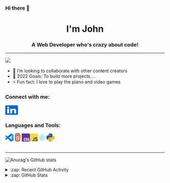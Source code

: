 ### Hi there 👋

<!-- ////////////////// START README FILE /////////////////// -->

<h1 align="center">I'm John</h1>
<h3 align="center">A Web Developer who's crazy about code!</h3>



<hr/>

<!-- Counter of profile viewers -->
<p align="left"> 
<img src="https://komarev.com/ghpvc/?username=SuperNova-94&label=Profile%20views&color=0e75b6&style=flat" /> 
</p>

- 👯 I’m looking to collaborate with other content creators
- 🥅 2022 Goals: To build more projects....
- ⚡ Fun fact: I love to play the piano and video games

### Connect with me:
<a href="https://www.linkedin.com/in/john-winchester-domingo-a3772a222/" target="_blank"><img align="center" src="img/linkedin.svg" height="30" width="40" /></a>
<br />

### Languages and Tools:

<img align="left" alt="Visual Studio Code" width="26px" src="https://raw.githubusercontent.com/github/explore/80688e429a7d4ef2fca1e82350fe8e3517d3494d/topics/visual-studio-code/visual-studio-code.png" />
<img align="left" alt="HTML5" width="26px" src="https://raw.githubusercontent.com/github/explore/80688e429a7d4ef2fca1e82350fe8e3517d3494d/topics/html/html.png" />
<img align="left" alt="CSS3" width="26px" src="https://raw.githubusercontent.com/github/explore/80688e429a7d4ef2fca1e82350fe8e3517d3494d/topics/css/css.png" />
<img align="left" alt="JavaScript" width="26px" src="https://raw.githubusercontent.com/github/explore/80688e429a7d4ef2fca1e82350fe8e3517d3494d/topics/javascript/javascript.png"
/>
<img align="left" alt="React" width="26px" src="https://raw.githubusercontent.com/github/explore/80688e429a7d4ef2fca1e82350fe8e3517d3494d/topics/react/react.png" />
<a href="https://www.python.org" target="_blank"> <img src="img/python.svg" alt="python" width="26px"/> </a> 

<br />
<br />

---
![Anurag's GitHub stats](https://github-readme-stats.vercel.app/api?username=SuperNova-94&show_icons=true&theme=chartreuse-dark)


<details>
  <summary>:zap: Recent GitHub Activity</summary>
  
<!--START_SECTION:activity-->

<!--END_SECTION:activity-->

</details>
<details>
  <summary>:zap: GitHub Stats</summary>
 
</details>

